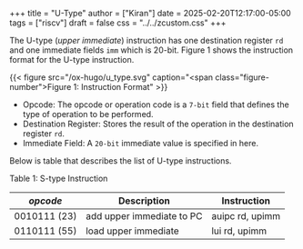 +++
title = "U-Type"
author = ["Kiran"]
date = 2025-02-20T12:17:00-05:00
tags = ["riscv"]
draft = false
css = "../../zcustom.css"
+++

The U-type (_upper immediate_) instruction has one destination register `rd` and one immediate fields `imm` which is 20-bit. Figure 1 shows the instruction format for the U-type instruction.

{{< figure src="/ox-hugo/u_type.svg" caption="<span class=\"figure-number\">Figure 1: </span>Instruction Format" >}}

-   Opcode: The opcode or operation code is a `7-bit` field that defines the type of operation to be performed.
-   Destination Register: Stores the result of the operation in the destination register `rd`.
-   Immediate Field: A `20-bit` immediate value is specified in here.

Below is table that describes the list of U-type instructions.

<div class="table-caption">
  <span class="table-number">Table 1:</span>
  S-type Instruction
</div>

| _opcode_     | Description               | Instruction     |
|--------------|---------------------------|-----------------|
| 0010111 (23) | add upper immediate to PC | auipc rd, upimm |
| 0110111 (55) | load upper immediate      | lui rd, upimm   |
